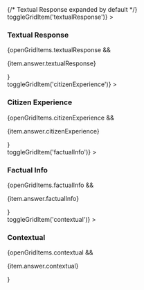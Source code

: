 <div className={styles.gridAnswer}>
                {/* Textual Response expanded by default */}
                <div
  className={`${styles.gridItem} ${
    openGridItems.textualResponse ? styles.expanded : styles.collapsed
  }`}
  onClick={() => toggleGridItem('textualResponse')}
>
  <h3>Textual Response</h3>
  <FontAwesomeIcon
                icon={openGridItems.textualResponse ? faChevronUp : faChevronDown}
                className={styles.chevronIcon}
              />
  {openGridItems.textualResponse && <p>{item.answer.textualResponse}</p>}
</div>

<div
  className={`${styles.gridItem} ${
    openGridItems.citizenExperience ? styles.expanded : styles.collapsed
  }`}
  onClick={() => toggleGridItem('citizenExperience')}
>
  <h3>Citizen Experience</h3>
  <FontAwesomeIcon
                icon={openGridItems.textualResponse ? faChevronUp : faChevronDown}
                className={styles.chevronIcon}
              />
  {openGridItems.citizenExperience && <p>{item.answer.citizenExperience}</p>}
</div>

<div
  className={`${styles.gridItem} ${
    openGridItems.factualInfo ? styles.expanded : styles.collapsed
  }`}
  onClick={() => toggleGridItem('factualInfo')}
>
  <h3>Factual Info</h3>
  <FontAwesomeIcon
                icon={openGridItems.textualResponse ? faChevronUp : faChevronDown}
                className={styles.chevronIcon}
              />
  {openGridItems.factualInfo && <p>{item.answer.factualInfo}</p>}
</div>

<div
  className={`${styles.gridItem} ${
    openGridItems.contextual ? styles.expanded : styles.collapsed
  }`}
  onClick={() => toggleGridItem('contextual')}
>
  <h3>Contextual</h3>
  <FontAwesomeIcon
                icon={openGridItems.textualResponse ? faChevronUp : faChevronDown}
                className={styles.chevronIcon}
              />
  {openGridItems.contextual && <p>{item.answer.contextual}</p>}
</div>
              </div>
